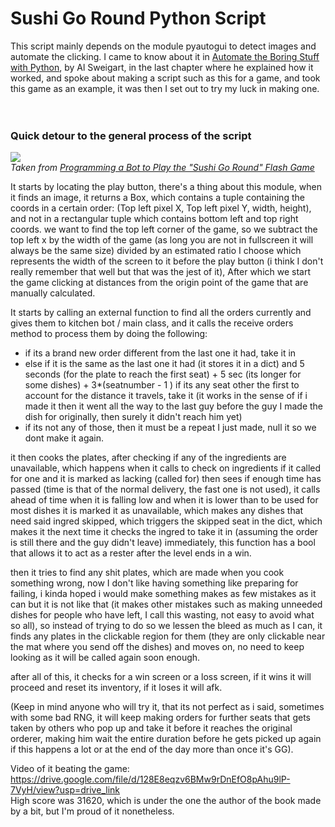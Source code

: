 # **Sushi Go Round Python Script**

This script mainly depends on the module pyautogui to detect images and automate the clicking.
I came to know about it in [Automate the Boring Stuff with Python](https://automatetheboringstuff.com/), by Al Sweigart, in the last chapter where he explained how it worked, and spoke about making a script
such as this for a game, and took this game as an example, it was then I set out to try my luck in making one.
<br><br><br>
### Quick detour to the general process of the script

![](https://inventwithpython.com/blogstatic/sushigoroundcoordinates2.png?27f655)
<br>
*Taken from [Programming a Bot to Play the "Sushi Go Round" Flash Game](https://inventwithpython.com/blog/2014/12/17/programming-a-bot-to-play-the-sushi-go-round-flash-game/)*

It starts by locating the play button, there's a thing about this module, when it finds an image, it returns a Box, which contains a tuple containing the coords
in a certain order: (Top left pixel X, Top left pixel Y, width, height), and not in a rectangular tuple which contains bottom left and top right coords.
we want to find the top left corner of the game, so we subtract the top left x by the width of the game (as long you are not in fullscreen it will always be the same size) divided by an estimated ratio I choose which represents the width of the screen to it before the play button (i think I don't really remember that well but that was the jest of it), After which we start the game clicking at distances from the origin point of the game that are manually calculated.

It starts by calling an external function to find all the orders currently and gives them to kitchen bot / main class, and it calls the receive orders method
to process them by doing the following:

- if its a brand new order different from the last one it had, take it in
- else if it is the same as the last one it had (it stores it in a dict) and 5 seconds (for the plate to reach the first seat) + 5 sec (its longer for some dishes) + 3*(seatnumber -  1 ) if its any seat other the first to account for the distance it travels, take it (it works in the sense of if i made it then it went all the way to the last guy before the guy I made the dish for originally, then surely it didn't reach him yet)
- if its not any of those, then it must be a repeat I just made, null it so we dont make it again.

it then cooks the plates, after checking if any of the ingredients are unavailable, which happens when it calls to check on ingredients if it called for one and it is marked as lacking (called for) then sees if enough time has passed (time is that of the normal delivery, the fast one is not used), it calls ahead of time when it is falling low and when it is lower than to be used for most dishes it is marked it as unavailable, which makes any dishes that need said ingred skipped, which triggers the skipped seat in the dict, which makes it the next time it checks the ingred to take it in (assuming the order is still there and the guy didn't leave) immediately, this function has a bool that allows it to act as a rester after the level ends in a win.

then it tries to find any shit plates, which are made when you cook something wrong, now I don't like having something like preparing for failing, i kinda hoped i would make something makes as few mistakes as it can but it is not like that (it makes other mistakes such as making unneeded dishes for people who have left, I call this wasting, not easy to avoid what so all), so instead of trying to do so we lessen the bleed as much as I can, it finds any plates in the clickable region for them (they are only clickable near the mat where you send off the dishes) and moves on, no need to keep looking as it will be called again soon enough.

after all of this, it checks for a win screen or a loss screen, if it wins it will proceed and reset its inventory, if it loses it will afk.

(Keep in mind anyone who will try it, that its not perfect as i said, sometimes with some bad RNG, it will keep making orders for further seats that gets taken by others who pop up and take it before it reaches the original orderer, making him wait the entire duration before he gets picked up again if this happens a lot or at the end of the day more than once it's GG).

Video of it beating the game: https://drive.google.com/file/d/128E8eqzv6BMw9rDnEfO8pAhu9lP-7VyH/view?usp=drive_link <br>
High score was 31620, which is under the one the author of the book made by a bit, but I'm proud of it nonetheless. 
